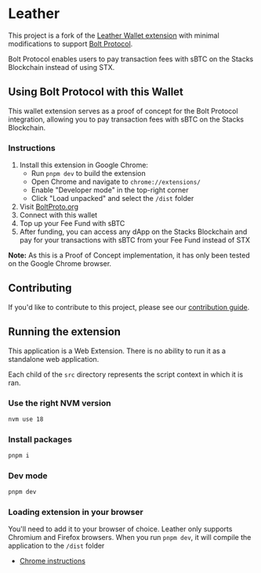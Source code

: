 # Leather

This project is a fork of the [Leather Wallet extension](https://github.com/leather-io/extension) with minimal modifications to support [Bolt Protocol](https://github.com/ronoel/bolt-protocol).

Bolt Protocol enables users to pay transaction fees with sBTC on the Stacks Blockchain instead of using STX.

## Using Bolt Protocol with this Wallet

This wallet extension serves as a proof of concept for the Bolt Protocol integration, allowing you to pay transaction fees with sBTC on the Stacks Blockchain.

### Instructions

1. Install this extension in Google Chrome:
   - Run `pnpm dev` to build the extension
   - Open Chrome and navigate to `chrome://extensions/`
   - Enable "Developer mode" in the top-right corner
   - Click "Load unpacked" and select the `/dist` folder
2. Visit [BoltProto.org](https://boltproto.org/)
3. Connect with this wallet
4. Top up your Fee Fund with sBTC
5. After funding, you can access any dApp on the Stacks Blockchain and pay for your transactions with sBTC from your Fee Fund instead of STX

**Note:** As this is a Proof of Concept implementation, it has only been tested on the Google Chrome browser.

## Contributing

If you'd like to contribute to this project, please see our [contribution guide](.github/CONTRIBUTING.md).

## Running the extension

This application is a Web Extension. There is no ability to run it as a standalone web application.

Each child of the `src` directory represents the script context in which it is ran.

### Use the right NVM version

```bash
nvm use 18
```

### Install packages

```bash
pnpm i
```

### Dev mode

```bash
pnpm dev
```

### Loading extension in your browser

You'll need to add it to your browser of choice. Leather only
supports Chromium and Firefox browsers. When you run `pnpm dev`, it will compile the application to the `/dist` folder

- [Chrome instructions](https://developer.chrome.com/docs/extensions/mv3/faq/#faq-dev-01)
